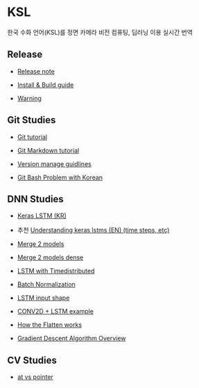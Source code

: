 ﻿# KSL

한국 수화 언어(KSL)를 정면 카메라 비전 컴퓨팅, 딥러닝 이용 실시간 번역

## Release

- [Release note](https://github.com/crack-love/KSL/releases)

- [Install & Build guide](https://github.com/crack-love/KSL/blob/master/dependency/README.md)

- [Warning](https://github.com/crack-love/KSL/tree/master/data)

## Git Studies

- [Git tutorial](https://github.com/crack-love/KSL/blob/master/document/GitTutorial.md)

- [Git Markdown tutorial](https://guides.github.com/features/mastering-markdown/) 

- [Version manage guidlines](https://semver.org/lang/ko/)

- [Git Bash Problem with Korean](http://hanmomhanda.blogspot.kr/2014/01/git-bash.html)

## DNN Studies

- [Keras LSTM (KR)](http://3months.tistory.com/168)

- 추천 [Understanding keras lstms (EN) (time steps, etc)](https://stackoverflow.com/questions/38714959/understanding-keras-lstms)

- [Merge 2 models](https://stackoverflow.com/questions/45979848/merge-2-sequential-models-in-keras)

- [Merge 2 models dense](https://statcompute.wordpress.com/2017/01/08/an-example-of-merge-layer-in-keras/)

- [LSTM with Timedistributed](https://machinelearningmastery.com/timedistributed-layer-for-long-short-term-memory-networks-in-python/)

- [Batch Normalization](https://shuuki4.wordpress.com/2016/01/13/batch-normalization-%EC%84%A4%EB%AA%85-%EB%B0%8F-%EA%B5%AC%ED%98%84/)

- [LSTM input shape](https://machinelearningmastery.com/reshape-input-data-long-short-term-memory-networks-keras/)

- [CONV2D + LSTM example](https://kakalabblog.wordpress.com/2017/06/07/dance-dance-convolution/)

- [How the Flatten works](https://stackoverflow.com/questions/44176982/how-flatten-layer-works-in-keras)

- [Gradient Descent Algorithm Overview](http://shuuki4.github.io/deep%20learning/2016/05/20/Gradient-Descent-Algorithm-Overview.html)

## CV Studies

- [at vs pointer](http://swprog.tistory.com/entry/OpenCV-at%EA%B3%BC-%ED%8F%AC%EC%9D%B8%ED%84%B0-%EC%82%AC%EC%9A%A9%EA%B0%84%EC%9D%98-%EC%8B%9C%EA%B0%84-%EC%B0%A8%EC%9D%B4)
